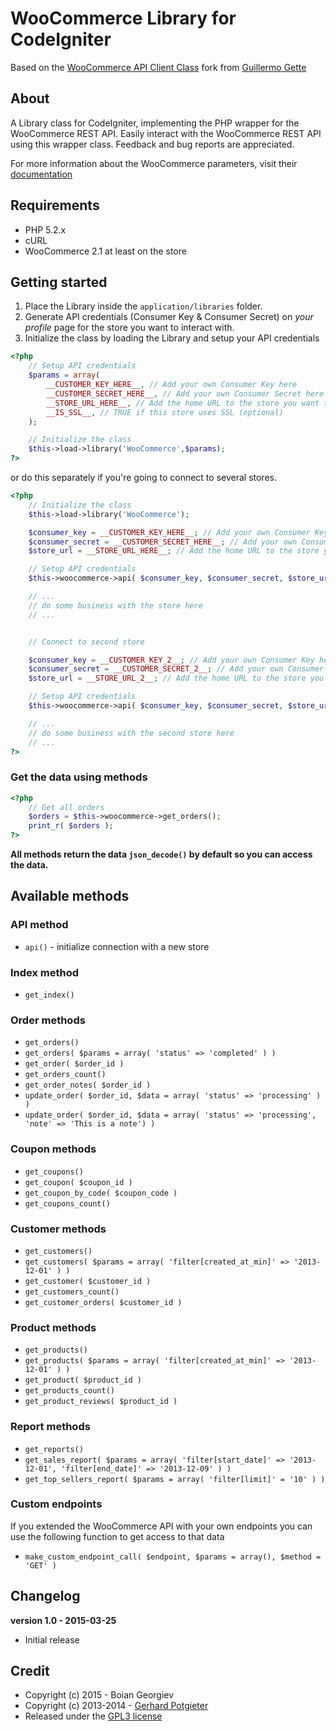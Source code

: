 WooCommerce Library for CodeIgniter
===================================

Based on the [WooCommerce API Client Class](https://github.com/helpforfitness/WooCommerce-REST-API-Client-Library-v2.git)
fork from [Guillermo Gette](https://github.com/guillegette)

## About

A Library class for CodeIgniter, implementing the PHP wrapper for the WooCommerce REST API.
Easily interact with the WooCommerce REST API using this wrapper class.
Feedback and bug reports are appreciated.

For more information about the WooCommerce parameters,
visit their [documentation](http://woothemes.github.io/woocommerce-rest-api-docs/ "WooCommerce REST API Documentation v2")

## Requirements

* PHP 5.2.x
* cURL
* WooCommerce 2.1 at least on the store

## Getting started

1. Place the Library inside the `application/libraries` folder.
2. Generate API credentials (Consumer Key & Consumer Secret) on *your profile* page for the store you want to interact with.
3. Initialize the class by loading the Library and setup your API credentials

```php
<?php
	// Setup API credentials
	$params = array(
		__CUSTOMER_KEY_HERE__, // Add your own Consumer Key here
		__CUSTOMER_SECRET_HERE__, // Add your own Consumer Secret here
		__STORE_URL_HERE__, // Add the home URL to the store you want to connect to here
		__IS_SSL__, // TRUE if this store uses SSL (optional)
	);

	// Initialize the class
    $this->load->library('WooCommerce',$params);
?>
```
or do this separately if you're going to connect to several stores.
```php
<?php
	// Initialize the class
    $this->load->library('WooCommerce');

    $consumer_key = __CUSTOMER_KEY_HERE__; // Add your own Consumer Key here
	$consumer_secret = __CUSTOMER_SECRET_HERE__; // Add your own Consumer Secret here
	$store_url = __STORE_URL_HERE__; // Add the home URL to the store you want to connect to here

	// Setup API credentials
	$this->woocommerce->api( $consumer_key, $consumer_secret, $store_url );

	// ...
	// do some business with the store here
	// ...


	// Connect to second store

    $consumer_key = __CUSTOMER_KEY_2__; // Add your own Consumer Key here
	$consumer_secret = __CUSTOMER_SECRET_2__; // Add your own Consumer Secret here
	$store_url = __STORE_URL_2__; // Add the home URL to the store you want to connect to here

	// Setup API credentials
	$this->woocommerce->api( $consumer_key, $consumer_secret, $store_url );

	// ...
	// do some business with the second store here
	// ...
?>
```

### Get the data using methods
```php
<?php
	// Get all orders
	$orders = $this->woocommerce->get_orders();
	print_r( $orders );
?>
```

**All methods return the data `json_decode()` by default so you can access the data.**

## Available methods

### API method

- `api()` - initialize connection with a new store

### Index method

- `get_index()`

### Order methods

- `get_orders()`
- `get_orders( $params = array( 'status' => 'completed' ) )`
- `get_order( $order_id )`
- `get_orders_count()`
- `get_order_notes( $order_id )`
- `update_order( $order_id, $data = array( 'status' => 'processing' ) )`
- `update_order( $order_id, $data = array( 'status' => 'processing', 'note' => 'This is a note') )`

### Coupon methods

- `get_coupons()`
- `get_coupon( $coupon_id )`
- `get_coupon_by_code( $coupon_code )`
- `get_coupons_count()`

### Customer methods

- `get_customers()`
- `get_customers( $params = array( 'filter[created_at_min]' => '2013-12-01' ) )`
- `get_customer( $customer_id )`
- `get_customers_count()`
- `get_customer_orders( $customer_id )`

### Product methods

- `get_products()`
- `get_products( $params = array( 'filter[created_at_min]' => '2013-12-01' ) )`
- `get_product( $product_id )`
- `get_products_count()`
- `get_product_reviews( $product_id )`

### Report methods

- `get_reports()`
- `get_sales_report( $params = array( 'filter[start_date]' => '2013-12-01', 'filter[end_date]' => '2013-12-09' ) )`
- `get_top_sellers_report( $params = array( 'filter[limit]' = '10' ) )`

### Custom endpoints

If you extended the WooCommerce API with your own endpoints you can use the following function to get access to that data
- `make_custom_endpoint_call( $endpoint, $params = array(), $method = 'GET' )`

## Changelog

**version 1.0 - 2015-03-25**

- Initial release

## Credit

- Copyright (c) 2015 - Boian Georgiev
- Copyright (c) 2013-2014 - [Gerhard Potgieter](http://gerhardpotgieter.com/)
- Released under the [GPL3 license](http://www.gnu.org/licenses/gpl-3.0.html)
